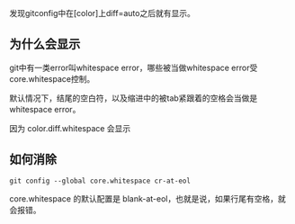 发现gitconfig中在[color]上diff=auto之后就有显示。

## 为什么会显示

git中有一类error叫whitespace error，哪些被当做whitespace error受core.whitespace控制。

默认情况下，结尾的空白符，以及缩进中的被tab紧跟着的空格会当做是whitespace error。

因为 color.diff.whitespace 会显示

## 如何消除
```
git config --global core.whitespace cr-at-eol
```
core.whitespace 的默认配置是 blank-at-eol，也就是说，如果行尾有空格，就会报错。
